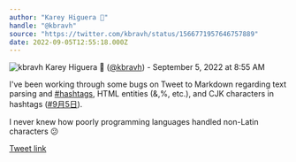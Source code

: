 ```yaml
---
author: "Karey Higuera 🦈"
handle: "@kbravh"
source: "https://twitter.com/kbravh/status/1566771957646757889"
date: 2022-09-05T12:55:18.000Z
---
```

![kbravh](https://pbs.twimg.com/profile_images/1539402405506334721/1V5Xt64P_normal.jpg)
Karey Higuera 🦈 ([@kbravh](https://twitter.com/kbravh)) - September 5, 2022 at 8:55 AM


I've been working through some bugs on Tweet to Markdown regarding text parsing and [#hashtags](https://twitter.com/hashtag/hashtags), HTML entities (&,%, etc.), and CJK characters in hashtags ([#9月5日](https://twitter.com/hashtag/9月5日)).

I never knew how poorly programming languages handled non-Latin characters 😕


[Tweet link](https://twitter.com/kbravh/status/1566771957646757889)
